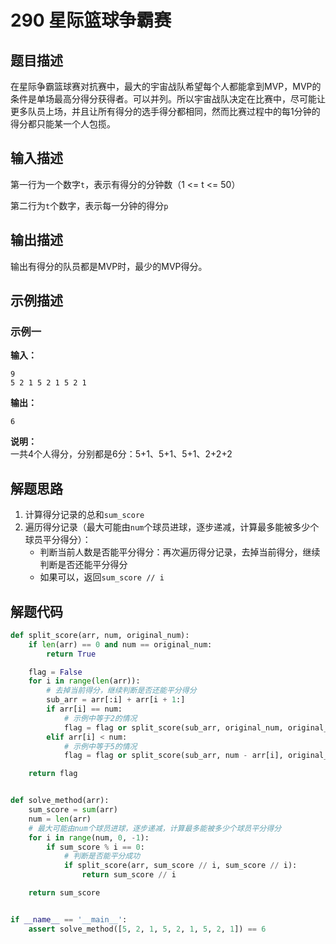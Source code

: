 # 290 星际篮球争霸赛

## 题目描述

在星际争霸篮球赛对抗赛中，最大的宇宙战队希望每个人都能拿到MVP，MVP的条件是单场最高分得分获得者。可以并列。所以宇宙战队决定在比赛中，尽可能让更多队员上场，并且让所有得分的选手得分都相同，然而比赛过程中的每1分钟的得分都只能某一个人包揽。

## 输入描述

第一行为一个数字`t`，表示有得分的分钟数（1 <= t <= 50）

第二行为`t`个数字，表示每一分钟的得分`p`

## 输出描述

输出有得分的队员都是MVP时，最少的MVP得分。

## 示例描述

### 示例一

**输入：**
```text
9
5 2 1 5 2 1 5 2 1
```

**输出：**
```text
6
```

**说明：**  
一共4个人得分，分别都是6分：5+1、5+1、5+1、2+2+2

## 解题思路

1. 计算得分记录的总和`sum_score`
2. 遍历得分记录（最大可能由`num`个球员进球，逐步递减，计算最多能被多少个球员平分得分）：
    - 判断当前人数是否能平分得分：再次遍历得分记录，去掉当前得分，继续判断是否还能平分得分
    - 如果可以，返回`sum_score // i`

## 解题代码

```python
def split_score(arr, num, original_num):
    if len(arr) == 0 and num == original_num:
        return True

    flag = False
    for i in range(len(arr)):
        # 去掉当前得分，继续判断是否还能平分得分
        sub_arr = arr[:i] + arr[i + 1:]
        if arr[i] == num:
            # 示例中等于2的情况
            flag = flag or split_score(sub_arr, original_num, original_num)
        elif arr[i] < num:
            # 示例中等于5的情况
            flag = flag or split_score(sub_arr, num - arr[i], original_num)

    return flag


def solve_method(arr):
    sum_score = sum(arr)
    num = len(arr)
    # 最大可能由num个球员进球，逐步递减，计算最多能被多少个球员平分得分
    for i in range(num, 0, -1):
        if sum_score % i == 0:
            # 判断是否能平分成功
            if split_score(arr, sum_score // i, sum_score // i):
                return sum_score // i

    return sum_score


if __name__ == '__main__':
    assert solve_method([5, 2, 1, 5, 2, 1, 5, 2, 1]) == 6
```